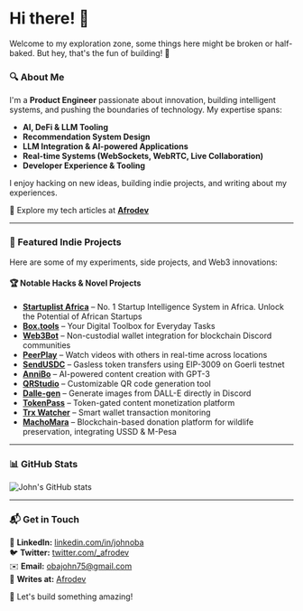 # Hi there! 👋  
Welcome to my exploration zone, some things here might be broken or half-baked. But hey, that's the fun of building! 🚀  

### 🔍 About Me  
I'm a **Product Engineer** passionate about innovation, building intelligent systems, and pushing the boundaries of technology. My expertise spans:  
- **AI, DeFi & LLM Tooling**  
- **Recommendation System Design**  
- **LLM Integration & AI-powered Applications**  
- **Real-time Systems (WebSockets, WebRTC, Live Collaboration)**  
- **Developer Experience & Tooling**  

I enjoy hacking on new ideas, building indie projects, and writing about my experiences.  

🔗 Explore my tech articles at **[Afrodev](https://afrodev.space)**  

---

### 🚀 Featured Indie Projects  
Here are some of my experiments, side projects, and Web3 innovations:  

#### 🏆 Notable Hacks & Novel Projects  
- **[Startuplist Africa](https://startuplist.africa/)** – No. 1 Startup Intelligence System in Africa. Unlock the Potential of African Startups  
- **[Box.tools](https://box.tools/)** – Your Digital Toolbox for Everyday Tasks  
- **[Web3Bot](http://web3bot-ui.web.app/)** – Non-custodial wallet integration for blockchain Discord communities  
- **[PeerPlay](https://peerplay.space/)** – Watch videos with others in real-time across locations  
- **[SendUSDC](https://github.com/johnexzy/SendUSDC)** – Gasless token transfers using EIP-3009 on Goerli testnet  
- **[AnniBo](https://github.com/johnexzy/AnniBo)** – AI-powered content creation with GPT-3  
- **[QRStudio](https://github.com/johnexzy/QRStudio)** – Customizable QR code generation tool  
- **[Dalle-gen](https://github.com/johnexzy/Dalle-gen)** – Generate images from DALL-E directly in Discord  
- **[TokenPass](https://github.com/johnexzy/TokenPass)** – Token-gated content monetization platform  
- **[Trx Watcher](https://github.com/johnexzy/Trx-Watcher)** – Smart wallet transaction monitoring  
- **[MachoMara](https://github.com/johnexzy/MachoMara)** – Blockchain-based donation platform for wildlife preservation, integrating USSD & M-Pesa  

---

### 📊 GitHub Stats  
![John's GitHub stats](https://github-readme-stats.vercel.app/api?username=johnexzy&show_icons=true&theme=radical&include_all_commits=true)  

---

### 📬 Get in Touch  
💼 **LinkedIn:** [linkedin.com/in/johnoba](https://linkedin.com/in/johnoba/)  
🐦 **Twitter:** [twitter.com/_afrodev](https://twitter.com/_afrodev)  
✉️ **Email:** obajohn75@gmail.com  
📝 **Writes at:** [Afrodev](https://afrodev.space)  

🚀 Let's build something amazing!  

